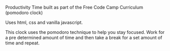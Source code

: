 Productivity Time built as part of the Free Code Camp Curriculum (pomodoro clock)

Uses html, css and vanilla javascript.


This clock uses the pomodoro technique to help you stay focused. Work for a pre determined amount of time and then take a break for a set amount of time and repeat.

